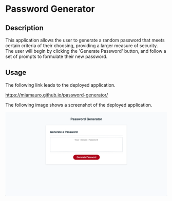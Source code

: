 # Password Generator

## Description

This application allows the user to generate a random password that meets certain criteria of their choosing, providing a larger measure of security. The user will begin by clicking the 'Generate Password' button, and follow a set of prompts to formulate their new password.

## Usage

The following link leads to the deployed application.

https://miamauro.github.io/password-generator/

The following image shows a screenshot of the deployed application.

![plot](./assets/images/Screenshot.png)
